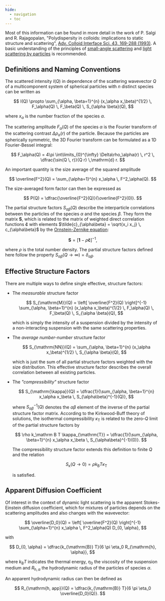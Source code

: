 ```yaml
---
hide:
  - navigation
  - toc
---
```


Most of this information can be found in more detail in the work of 
P. Salgi and R. Rajagopalan, "Polydispersity in colloids: implications to 
static structure and scattering", [Adv. Colloid Interface Sci. 43, 169-288 (1993)](
https://doi.org/10.1016/0001-8686(93)80017-6). A basic understanding of the principles of 
[small-angle scattering](
https://en.wikipedia.org/wiki/Small-angle_scattering) and 
[light scattering by particles](
https://en.wikipedia.org/wiki/Light_scattering_by_particles)
is recommended.

## Definitions and Naming Conventions

The scattered intensity $I(Q)$ in dependence of the scattering wavevector $Q$ of a
multicomponent system of spherical particles with $n$ distinct species can be written as

$$
I(Q) \propto \sum_{\alpha, \beta=1}^{n} (x_\alpha x_\beta)^{1/2} \,
    F_\alpha(Q) \, F_\beta(Q) \, S_{\alpha \beta}(Q),
$$

where $x_\alpha$ is the number fraction of the species $\alpha$.

The scattering amplitude $F_\alpha(Q)$ of the species $\alpha$ is the Fourier transform of the
scattering contrast $\Delta\rho_\alpha(r)$ of the particle. Because the particles are
spherically symmetric, the 3D Fourier transform can be formulated as a 1D Fourier-Bessel integral:

$$
F_\alpha(Q) = 4\pi \int\limits_{0}^{\infty} \Delta\rho_\alpha(r) \, r^2 \,
\dfrac{\sin(Q \, r)}{Q r} \,\mathrm{d} r.
$$

An important quantity is the size average of the squared amplitude

$$
\overline{F^2}(Q) = \sum_{\alpha=1}^{n} x_\alpha \, F^2_\alpha(Q).
$$

The size-averaged form factor can then be expressed as

$$
P(Q) = \dfrac{\overline{F^2}(Q)}{\overline{F^2}(0)}.
$$

The partial structure factors $S_{\alpha \beta}(Q)$ describe the interparticle correlations
between the particles of the species $\alpha$ and the species $\beta$. They form the matrix
$\mathbf{S}$, which is related to the matrix of weighted direct
correlation functions $\mathbf{\tilde{c}}$ with elements $\tilde{c}_{\alpha\beta} = \sqrt{x_i
x_j} \, c_{\alpha\beta}$ by the [Ornstein-Zernike equation](
https://en.wikipedia.org/wiki/Ornstein-Zernike_equation):

$$
\mathbf{S} = [\mathbf{1} - \rho \mathbf{\tilde{c}}]^{-1},
$$

where $\rho$ is the total number density. The partial structure factors defined here follow the 
property $S_{\alpha\beta}(Q\to\infty) = \delta_{\alpha\beta}$.

## Effective Structure Factors

There are multiple ways to define single effective, structure factors:

- The *measurable* structure factor

    $$
    S_{\mathrm{M}}(Q) = \left[ \overline{F^2}(Q) \right]^{-1} \sum_{\alpha, \beta=1}^{n}
        (x_\alpha x_\beta)^{1/2} \, F_\alpha(Q) \, F_\beta(Q) \, S_{\alpha \beta}(Q),
    $$

    which is simply the intensity of a suspension divided by the intensity of a non-interacting
    suspension with the same scattering properties.

- The *average number-number* structure factor

    $$
    S_{\mathrm{NN}}(Q) = \sum_{\alpha, \beta=1}^{n} (x_\alpha x_\beta)^{1/2} \, S_{\alpha \beta}(Q),
    $$

    which is just the sum of all partial structure factors weighted with the size distribution.
    This effective structure factor describes the overall correlation between all existing
    particles.

- The *"compressibility"* structure factor

    $$
    S_{\mathrm{\kappa}}(Q) = \dfrac{1}{\sum_{\alpha, \beta=1}^{n} x_\alpha x_\beta \,
      S_{\alpha\beta}^{-1}(Q)},
    $$

    where $S_{\alpha\beta}^{-1}(Q)$ denotes the $\alpha\beta$ element of the inverse of the partial
    structure factor matrix. According to the Kirkwood-Buff theory of solutions, the isothermal
    compressibility $\kappa_{\mathrm{T}}$ is related to the zero-$Q$ limit of the partial
    structure factors by

    $$
    \rho k_\mathrm B T \kappa_{\mathrm{T}} = \dfrac{1}{\sum_{\alpha, \beta=1}^{n} x_\alpha x_\beta \,
      S_{\alpha\beta}^{-1}(0)}.
    $$

    The compressibility structure factor extends this definition to finite $Q$ and the relation

    $$
    S_{\mathrm{\kappa}}(Q\to0) =  \rho k_\mathrm B T \kappa_{\mathrm{T}}
    $$

    is satisfied.

## Apparent Diffusion Coefficient

Of interest in the context of dynamic light scattering is the apparent Stokes-Einstein diffusion 
coefficient, which for mixtures of particles depends on the scattering amplitudes and also 
changes with the wavevector:

$$
\overline{D_0}(Q) = \left[ \overline{F^2}(Q) \right]^{-1}
\sum_{\alpha=1}^{n} x_\alpha \, F^2_\alpha(Q) D_{0, \alpha},
$$

with

$$
D_{0, \alpha} = \dfrac{k_{\mathrm{B}} T}{6 \pi \eta_0 R_{\mathrm{h}, \alpha}},
$$

where $k_{\mathrm{B}} T$ indicates the thermal energy, $\eta_0$ the
viscosity of the suspension medium and $R_{\mathrm{h}, \alpha}$ the hydrodynamic radius of the 
particles of species $\alpha$.

An apparent hydrodynamic radius can then be defined as 

$$
R_{\mathrm{h, app}}(Q) = \dfrac{k_{\mathrm{B}} T}{6 \pi \eta_0 \overline{D_0}(Q)}.
$$